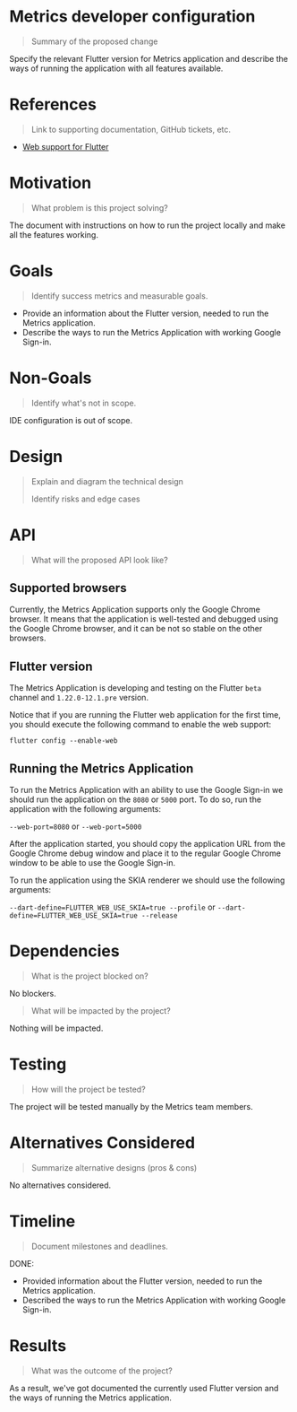 # Metrics developer configuration

> Summary of the proposed change

Specify the relevant Flutter version for Metrics application and describe the ways of running the application with all features available.

# References

> Link to supporting documentation, GitHub tickets, etc.

- [Web support for Flutter](https://flutter.dev/web)

# Motivation

> What problem is this project solving?

The document with instructions on how to run the project locally and make all the features working.

# Goals

> Identify success metrics and measurable goals.

- Provide an information about the Flutter version, needed to run the Metrics application.
- Describe the ways to run the Metrics Application with working Google Sign-in.

# Non-Goals

> Identify what's not in scope.

IDE configuration is out of scope.

# Design

> Explain and diagram the technical design
>
> Identify risks and edge cases

# API

> What will the proposed API look like?

## Supported browsers

Currently, the Metrics Application supports only the Google Chrome browser. It means that the application is well-tested and debugged using the Google Chrome browser, and it can be not so stable on the other browsers.

## Flutter version

The Metrics Application is developing and testing on the Flutter `beta` channel and `1.22.0-12.1.pre` version.

Notice that if you are running the Flutter web application for the first time, you should execute the following command to enable the web support: 

`flutter config --enable-web`

## Running the Metrics Application

To run the Metrics Application with an ability to use the Google Sign-in we should run the application on the `8080` or `5000` port. To do so, run the application with the following arguments: 

`--web-port=8080` or `--web-port=5000`

After the application started, you should copy the application URL from the Google Chrome debug window and place it to the regular Google Chrome window to be able to use the Google Sign-in.

To run the application using the SKIA renderer we should use the following arguments: 

`--dart-define=FLUTTER_WEB_USE_SKIA=true --profile` or `--dart-define=FLUTTER_WEB_USE_SKIA=true --release`

# Dependencies

> What is the project blocked on?

No blockers.

> What will be impacted by the project?

Nothing will be impacted.

# Testing

> How will the project be tested?

The project will be tested manually by the Metrics team members.

# Alternatives Considered

> Summarize alternative designs (pros & cons)

No alternatives considered.

# Timeline

> Document milestones and deadlines.

DONE:

  - Provided information about the Flutter version, needed to run the Metrics application.
  - Described the ways to run the Metrics Application with working Google Sign-in.    

# Results

> What was the outcome of the project?

As a result, we've got documented the currently used Flutter version and the ways of running the Metrics application.
